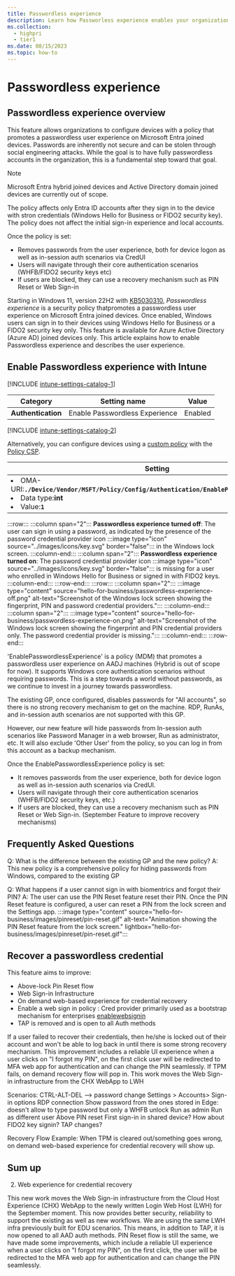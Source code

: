 ```yaml
---
title: Passwordless experience
description: Learn how Passworless experience enables your organization to move away from passwords.
ms.collection: 
  - highpri
  - tier1
ms.date: 08/15/2023
ms.topic: how-to
---
```


# Passwordless experience

## Passwordless experience overview

This feature allows organizations to configure devices with a policy that promotes a passwordless user experience on Microsoft Entra joined devices.
Passwords are inherently not secure and can be stolen through social engineering attacks. While the goal is to have fully passwordless accounts in the organization, this is a fundamental step toward that goal.

>[!NOTE]
>Microsoft Entra hybrid joined devices and Active Directory domain joined devices are currently out of scope.

The policy affects only Entra ID accounts after they sign in to the device with stron credentials (Windows Hello for Business or FIDO2 security key). The policy does not affect the initial sign-in experience and local accounts.

Once the policy is set:

- Removes passwords from the user experience, both for device logon as well as in-session auth scenarios via CredUI
- Users will navigate through their core authentication scenarios (WHFB/FIDO2 security keys etc)
- If users are blocked, they can use a recovery mechanism such as PIN Reset or Web Sign-in

Starting in Windows 11, version 22H2 with [KB5030310](https://support.microsoft.com/kb/5030310), *Passwordless experience* is a security policy thatpromotes a passwordless user experience on Microsoft Entra joined devices.
Once enabled, Windows users can sign in to their devices using Windows Hello for Business or a FIDO2 security key only. This feature is available for Azure Active Directory (Azure AD) joined devices only.
This article explains how to enable Passwordless experience and describes the user experience.

## Enable Passwordless experience with Intune

[!INCLUDE [intune-settings-catalog-1](../../../includes/configure/intune-settings-catalog-1.md)]

| Category | Setting name | Value |
|--|--|--|
| **Authentication** | Enable Passwordless Experience | Enabled |

[!INCLUDE [intune-settings-catalog-2](../../../includes/configure/intune-settings-catalog-2.md)]

Alternatively, you can configure devices using a [custom policy][INT-2] with the [Policy CSP][CSP-1]. 

| Setting |
|--------|
| <li> OMA-URI:**`./Device/Vendor/MSFT/Policy/Config/Authentication/EnablePasswordlessExperience`**</li><li>Data type:**int**</li><li>Value:**`1`**</li>|

:::row:::
  :::column span="2":::
  **Passwordless experience turned off**: The user can sign in using a password, as indicated by the presence of the password credential provider icon :::image type="icon" source="../images/icons/key.svg" border="false"::: in the Windows lock screen.
  :::column-end:::
  :::column span="2":::
  **Passwordless experience turned on**: The password credential provider icon :::image type="icon" source="../images/icons/key.svg" border="false"::: is missing for a user who enrolled in Windows Hello for Business or signed in with FIDO2 keys.
  :::column-end:::
:::row-end:::
:::row:::
  :::column span="2":::
  :::image type="content" source="hello-for-business/passwordless-experience-off.png" alt-text="Screenshot of the Windows lock screen showing the fingerprint, PIN and password credential providers.":::
  :::column-end:::
  :::column span="2":::
  :::image type="content" source="hello-for-business/passwordless-experience-on.png" alt-text="Screenshot of the Windows lock screen showing the fingerprint and PIN credential providers only. The password credential provider is missing.":::
  :::column-end:::
:::row-end:::




'EnablePasswordlessExperience' is a policy (MDM) that promotes a passwordless user experience on AADJ machines (Hybrid is out of scope for now). It supports Windows core authentication scenarios without requiring passwords. This is a step towards a world without passwords, as we continue to invest in a journey towards passwordless.

The existing GP, once configured, disables passwords for "All accounts", so there is no strong recovery mechanism to get on the machine. RDP, RunAs, and in-session auth scenarios are not supported with this GP.

However, our new feature will hide passwords from In-session auth scenarios like Password Manager in a web browser, Run as administrator, etc. It will also exclude 'Other User' from the policy, so you can log in from this account as a backup mechanism.

Once the EnablePasswordlessExperience policy is set:

- It removes passwords from the user experience, both for device logon as well as in-session auth scenarios via CredUI. 
- Users will navigate through their core authentication scenarios (WHFB/FIDO2 security keys, etc.)
- If users are blocked, they can use a recovery mechanism such as PIN Reset or Web Sign-in. (September Feature to improve recovery mechanisms)


## Frequently Asked Questions

Q: What is the difference between the existing GP and the new policy?
A: This new policy is a comprehensive policy for hiding passwords from Windows, compared to the existing GP

Q: What happens if a user cannot sign in with biomentrics and forgot their PIN?
A: The user can use the PIN Reset feature reset their PIN. Once the PIN Reset feature is configured, a user can reset a PIN from the lock screen and the Settings app.
    :::image type="content" source="hello-for-business/images/pinreset/pin-reset.gif" alt-text="Animation showing the PIN Reset feature from the lock screen." lightbox="hello-for-business/images/pinreset/pin-reset.gif":::

## Recover a passwordless credential

This feature aims to improve:
- ​Above-lock Pin Reset flow
-  Web Sign-in Infrastructure
  - On demand web-based experience for credential recovery
  - Enable a web sign in policy : Cred provider primarily used as a bootstrap mechanism for enterprises [enablewebsignin][CSP-2]​
  - TAP is removed and is open to all Auth methods

​If a user failed to recover their credentials, then he/she is locked out of their account and won't be able to log back in until there is some strong recovery mechanism.  This improvement includes a reliable UI experience when a user clicks on "I forgot my PIN", on the first click user will be redirected to MFA web app for authentication and can change the PIN seamlessly.​ If TPM fails, on demand recovery flow will pop in. This work moves the Web Sign-in infrastructure from the CHX WebApp to LWH​

Scenarios:
CTRL-ALT-DEL --> password change
Settings > Accounts> Sign-in options
RDP connection
Show password from the ones stored in Edge: doesn't allow to type password but only a WHFB unlock
Run as admin
Run as different user
Above PIN reset
First sign-in in shared device?
How about FIDO2 key signin?
TAP changes?

Recovery Flow
Example: When TPM is cleared out/something goes wrong, on demand web-based experience for credential recovery will show up.

## Sum up

2) Web experience for credential recovery

This new work moves the Web Sign-in infrastructure from the Cloud Host Experience (CHX) WebApp to the newly written Login Web Host (LWH) for the September moment. This now provides better security, reliability to support the existing as well as new workflows. We are using the same LWH infra previously built for EDU scenarios. This means, in addition to TAP, it is now opened to all AAD auth methods.
PIN Reset flow is still the same, we have made some improvements, which include a reliable UI experience when a user clicks on "I forgot my PIN", on the first click, the user will be redirected to the MFA web app for authentication and can change the PIN seamlessly.

<!--links used in this document-->

[CSP-1]: /windows/client-management/mdm/policy-csp-authentication#enablepasswordlessexperience
[CSP-2]: /windows/client-management/mdm/policy-csp-authentication#enablewebsignin
[INT-2]: /mem/intune/configuration/custom-settings-windows-10
